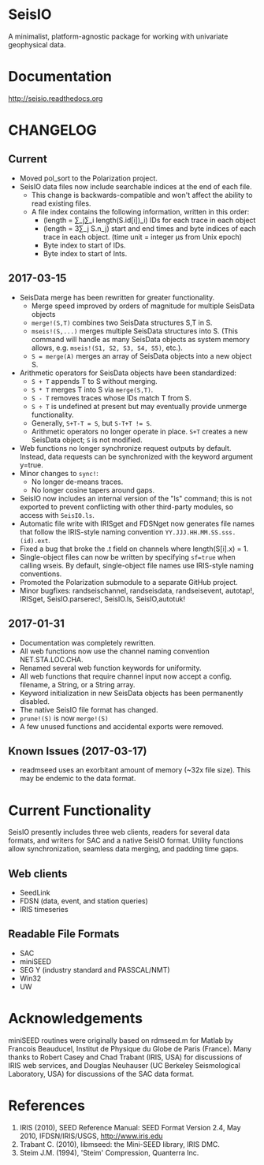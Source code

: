 # SeisIO
A minimalist, platform-agnostic package for working with univariate geophysical data.

# Documentation
http://seisio.readthedocs.org

# CHANGELOG
## Current
* Moved pol_sort to the Polarization project.
* SeisIO data files now include searchable indices at the end of each file.
  + This change is backwards-compatible and won't affect the ability to read existing files.
  + A file index contains the following information, written in this order:
    - (length = ∑\_j∑\_i length(S.id[i])\_i) IDs for each trace in each object
    - (length = 3∑\_j S.n\_j) start and end times and byte indices of each trace in each object. (time unit = integer μs from Unix epoch)
    - Byte index to start of IDs.
    - Byte index to start of Ints.

## 2017-03-15
* SeisData merge has been rewritten for greater functionality.
  + Merge speed improved by orders of magnitude for multiple SeisData objects
  + `merge!(S,T)` combines two SeisData structures S,T in S.
  + `mseis!(S,...)` merges multiple SeisData structures into S. (This command will handle as many SeisData objects as system memory allows, e.g. `mseis!(S1, S2, S3, S4, S5)`, etc.).
  + `S = merge(A)` merges an array of SeisData objects into a new object S.
* Arithmetic operators for SeisData objects have been standardized:
  + `S + T` appends T to S without merging.
  + `S * T` merges T into S via `merge(S,T)`.
  + `S - T` removes traces whose IDs match T from S.
  + `S ÷ T` is undefined at present but may eventually provide unmerge functionality.
  + Generally, `S+T-T = S`, but `S-T+T != S`.
  + Arithmetic operators no longer operate in place. `S+T` creates a new SeisData object; `S` is not modified.
* Web functions no longer synchronize request outputs by default. Instead, data requests can be synchronized with the keyword argument y=true.
* Minor changes to `sync!`:
  + No longer de-means traces.
  + No longer cosine tapers around gaps.
* SeisIO now includes an internal version of the "ls" command; this is not exported to prevent conflicting with other third-party modules, so access with `SeisIO.ls`.
* Automatic file write with IRISget and FDSNget now generates file names that follow the IRIS-style naming convention `YY.JJJ.HH.MM.SS.sss.(id).ext`.
* Fixed a bug that broke the .t field on channels where length(S[i].x) = 1.
* Single-object files can now be written by specifying `sf=true` when calling wseis. By default, single-object file names use IRIS-style naming conventions.
* Promoted the Polarization submodule to a separate GitHub project.
* Minor bugfixes: randseischannel, randseisdata, randseisevent, autotap!, IRISget, SeisIO.parserec!, SeisIO.ls, SeisIO,autotuk!

## 2017-01-31
* Documentation was completely rewritten.
* All web functions now use the channel naming convention NET.STA.LOC.CHA.
* Renamed several web function keywords for uniformity.
* All web functions that require channel input now accept a config. filename, a String, or a String array.
* Keyword initialization in new SeisData objects has been permanently disabled.
* The native SeisIO file format has changed.
* `prune!(S)` is now `merge!(S)`
* A few unused functions and accidental exports were removed.

## Known Issues (2017-03-17)
* readmseed uses an exorbitant amount of memory (~32x file size). This may be endemic to the data format.

# Current Functionality
SeisIO presently includes three web clients, readers for several data formats, and writers for SAC and a native SeisIO format. Utility functions allow synchronization, seamless data merging, and padding time gaps.

## Web clients
* SeedLink
* FDSN (data, event, and station queries)
* IRIS timeseries

## Readable File Formats
* SAC
* miniSEED
* SEG Y (industry standard and PASSCAL/NMT)
* Win32
* UW

# Acknowledgements
miniSEED routines were originally based on rdmseed.m for Matlab by Francois Beauducel, Institut de Physique du Globe de Paris (France). Many thanks to Robert Casey and Chad Trabant (IRIS, USA) for discussions of IRIS web services, and Douglas Neuhauser (UC Berkeley Seismological Laboratory, USA) for discussions of the SAC data format.

# References
1. IRIS (2010), SEED Reference Manual: SEED Format Version 2.4, May 2010, IFDSN/IRIS/USGS, http://www.iris.edu
2. Trabant C. (2010), libmseed: the Mini-SEED library, IRIS DMC.
3. Steim J.M. (1994), 'Steim' Compression, Quanterra Inc.
